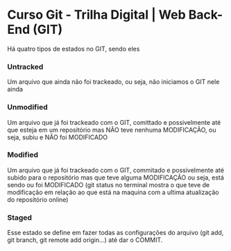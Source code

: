 # Curso Git - Trilha Digital | Web Back-End (GIT)
Há quatro tipos de estados no GIT, sendo eles

### Untracked
Um arquivo que ainda não foi trackeado, ou seja, não iniciamos o GIT nele ainda

### Unmodified
Um arquivo que já foi trackeado com o GIT, comittado e possivelmente até que esteja em um repositório mas NÃO teve nenhuma MODIFICAÇÃO, ou seja, subiu e NÃO foi MODIFICADO

### Modified
Um arquivo que já foi trackeado com o GIT, commitado e possivelmente até subido para o repositório mas que teve alguma MODIFICAÇÃO ou seja, está sendo ou foi MODIFICADO (git status no terminal mostra o que teve de modificação em relação ao que está na maquina com a ultima atualização do repositório online)

### Staged
Esse estado se define em fazer todas as configurações do arquivo (git add, git branch, git remote add origin...) até dar o COMMIT.